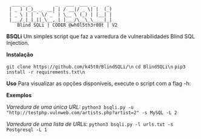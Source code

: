       ___ _ _         _   ___  ___  _    _ 
     | _ ) (_)_ _  __| | / __|/ _ \| |  (_)
     | _ \ | | ' \/ _` | \__ \ (_) | |__| |
     |___/_|_|_||_\__,_| |___/\__\_\____|_|
        Blind SQLi | CODER @wh0l5th3r00t | V2

**BSQLi**
Um simples script que faz a varredura de vulnerabilidades Blind SQL Injection.

**Instalação**

```git clone https://github.com/k45t0/BlindSQLi/\n```
```cd BlindSQLi\n```
```pip3 install -r requirements.txt\n```


**Uso**
Para visualizar as opções disponíveis, execute o script com a flag -h:

**Exemplos**

_Varredura de uma única URL:_
```python3 bsqli.py -u "http://testphp.vulnweb.com/artists.php?artist=2" -s MySQL -L 2```

_Varredura de uma lista de URLs:_
```python3 bsqli.py -l urls.txt -s Postgresql -L 1```
